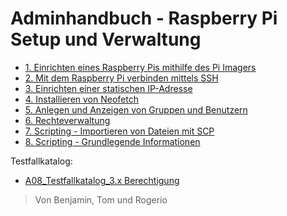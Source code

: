 # Adminhandbuch - Raspberry Pi Setup und Verwaltung

- [1. Einrichten eines Raspberry Pis mithilfe des Pi Imagers](docs/1_raspberry_pi_imager.md)
- [2. Mit dem Raspberry Pi verbinden mittels SSH ](docs/2_connect_to_pi_with_ssh.md)
- [3. Einrichten einer statischen IP-Adresse](docs/3_static_ip.md)
- [4. Installieren von Neofetch](docs/4_neofetch_installation.md)
- [5. Anlegen und Anzeigen von Gruppen und Benutzern](docs/5_groups_users.md)
- [6. Rechteverwaltung](docs/6_permission_management.md)
- [7. Scripting - Importieren von Dateien mit SCP](docs/7_transfering_files_with_scp)
- [8. Scripting - Grundlegende Informationen](docs/8_scripting_basics.md)

Testfallkatalog:
- [A08_Testfallkatalog_3.x Berechtigung](files/A08_Testfallkatalog_3.x_Berechtigungen_V1.4.pptx)

> Von Benjamin, Tom und Rogerio